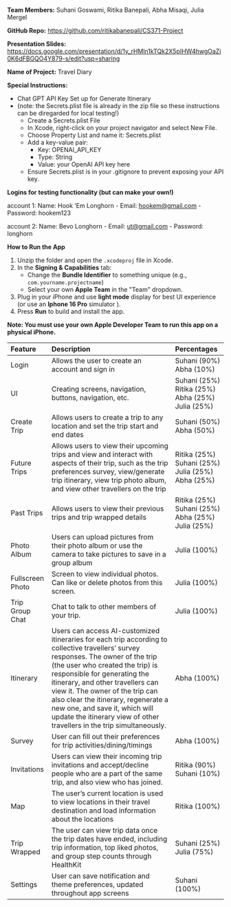 **Team Members:** Suhani Goswami, Ritika Banepali, Abha Misaqi, Julia Mergel

**GitHub Repo:** https://github.com/ritikabanepali/CS371-Project

**Presentation Slides:** https://docs.google.com/presentation/d/1y_rHMln1kTQk2X5pIHW4hwgOaZj0K6dFBGQO4Y879-s/edit?usp=sharing

**Name of Project:** Travel Diary

**Special Instructions:**
- Chat GPT API Key Set up for Generate Itinerary
- (note: the Secrets.plist file is already in the zip file so these instructions can be diregarded for local testing!)
  - Create a Secrets.plist File
  - In Xcode, right-click on your project navigator and select New File.
  - Choose Property List and name it: Secrets.plist
  - Add a key-value pair:
    - Key: OPENAI_API_KEY
    - Type: String
    - Value: your OpenAI API key here
  - Ensure Secrets.plist is in your .gitignore to prevent exposing your API key.
 
**Logins for testing functionality (but can make your own!)**
    
  account 1:
    Name: Hook ‘Em Longhorn
    - Email: hookem@gmail.com 
    - Password: hookem123
    
  account 2:
    Name: Bevo Longhorn
    - Email: ut@gmail.com
    - Password: longhorn
    
**How to Run the App**

1. Unzip the folder and open the `.xcodeproj` file in Xcode.
2. In the **Signing & Capabilities** tab:
   - Change the **Bundle Identifier** to something unique (e.g., `com.yourname.projectname`)
   - Select your own **Apple Team** in the "Team" dropdown.
3. Plug in your iPhone and use **light mode** display for best UI experience (or use an **Iphone 16 Pro** simulator ).
4. Press **Run**  to build and install the app.

**Note: You must use your own Apple Developer Team to run this app on a physical iPhone.**

| Feature  | Description   | Percentages |
| :---  |  :---  | :--- |
| Login  | Allows the user to create an account and sign in  | Suhani (90%) Abha (10%) |
| UI  | Creating screens, navigation, buttons, navigation, etc. | Suhani (25%) Ritika (25%) <br/> Abha (25%) <br/> Julia (25%) |
| Create Trip | Allows users to create a trip to any location and set the trip start and end dates  | Suhani (50%) Abha (50%) |
| Future Trips| Allows users to view their upcoming trips and view and interact with aspects of their trip, such as the trip preferences survey, view/generate trip itinerary, view trip photo album, and view other travellers on the trip| Ritika (25%) Suhani (25%) <br/> Julia (25%) <br/> Abha (25%) |
| Past Trips | Allows users to view their previous trips and trip wrapped details | Ritika (25%) Suhani (25%) Abha (25%) <br/> Julia (25%) |
| Photo Album | Users can upload pictures from their photo album or use the camera to take pictures to save in a group album | Julia (100%) |
| Fullscreen Photo | Screen to view individual photos. Can like or delete photos from this screen. | Julia (100%) |
| Trip Group Chat | Chat to talk to other members of your trip. | Julia (100%) |
| Itinerary | Users can access AI-customized itineraries for each trip according to collective travellers’ survey responses. The owner of the trip (the user who created the trip) is responsible for generating the itinerary, and other travellers can view it. The owner of the trip can also clear the itinerary, regenerate a new one, and save it, which will update the itinerary view of other travellers in the trip simultaneously. | Abha (100%) |
| Survey | User can fill out their preferences for trip activities/dining/timings | Abha (100%) |
| Invitations | Users can view their incoming trip invitations and accept/decline people who are a part of the same trip, and also view who has joined. | Ritika (90%) Suhani (10%) |
| Map | The user’s current location is used to view locations in their travel destination and load information about the locations | Ritika (100%) |
| Trip Wrapped | The user can view trip data once the trip dates have ended, including trip information, top liked photos, and group step counts through HealthKit | Suhani (25%) Julia (75%) |
| Settings | User can save notification and theme preferences, updated throughout app screens | Suhani (100%) |
